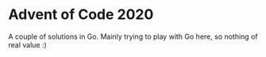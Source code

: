 # Advent of Code 2020

A couple of solutions in Go. Mainly trying to play with Go here, so nothing of real value :)
